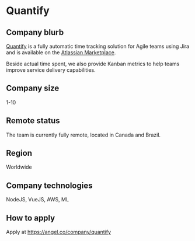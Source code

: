 # Quantify

## Company blurb

[Quantify](https://www.quantifyhq.com) is a fully automatic time tracking solution for Agile teams using Jira and is available on the [Atlassian Marketplace](https://marketplace.atlassian.com/apps/1218809/quantify).

Beside actual time spent, we also provide Kanban metrics to help teams improve service delivery capabilities.

## Company size

1-10

## Remote status

The team is currently fully remote, located in Canada and Brazil.

## Region

Worldwide

## Company technologies

NodeJS, VueJS, AWS, ML

## How to apply

Apply at https://angel.co/company/quantify
